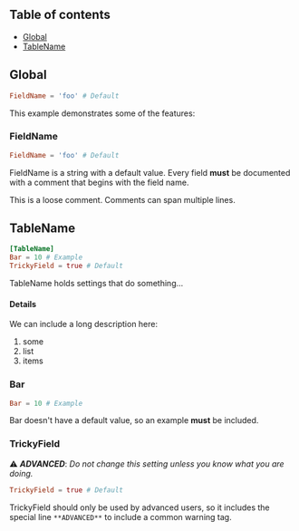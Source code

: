 [//]: # (Generated - DO NOT EDIT.)

## Table of contents

- [Global](#Global)
- [TableName](#TableName)

## Global<a id='Global'></a>
```toml
FieldName = 'foo' # Default
```


This example demonstrates some of the features:

### FieldName<a id='FieldName'></a>
```toml
FieldName = 'foo' # Default
```
FieldName is a string with a default value. Every field **must** be documented with a comment that begins with the field name.

This is a loose comment.
Comments can span multiple lines.

## TableName<a id='TableName'></a>
```toml
[TableName]
Bar = 10 # Example
TrickyField = true # Default
```
TableName holds settings that do something...
#### Details

We can include a long description here:
1. some
2. list
3. items

### Bar<a id='TableName-Bar'></a>
```toml
Bar = 10 # Example
```
Bar doesn't have a default value, so an example **must** be included.

### TrickyField<a id='TableName-TrickyField'></a>
:warning: **_ADVANCED_**: _Do not change this setting unless you know what you are doing._
```toml
TrickyField = true # Default
```
TrickyField should only be used by advanced users, so it includes the special line `**ADVANCED**` to include a common warning tag.

